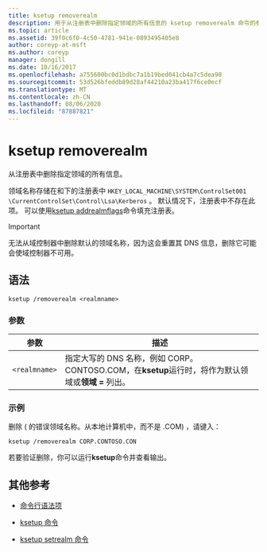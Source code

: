 ```yaml
---
title: ksetup removerealm
description: 用于从注册表中删除指定领域的所有信息的 ksetup removerealm 命令的参考文章。
ms.topic: article
ms.assetid: 39f0c6f0-4c50-4781-941e-0893495405e8
author: coreyp-at-msft
ms.author: coreyp
manager: dongill
ms.date: 10/16/2017
ms.openlocfilehash: a755600bc0d1bdbc7a1b19bed041cb4a7c5dea90
ms.sourcegitcommit: 53d526bfeddb89d28af44210a23ba417f6ce0ecf
ms.translationtype: MT
ms.contentlocale: zh-CN
ms.lasthandoff: 08/06/2020
ms.locfileid: "87887821"
---
```

# <a name="ksetup-removerealm"></a>ksetup removerealm

从注册表中删除指定领域的所有信息。

领域名称存储在和下的注册表中 `HKEY_LOCAL_MACHINE\SYSTEM\ControlSet001` `\CurrentControlSet\Control\Lsa\Kerberos` 。 默认情况下，注册表中不存在此项。 可以使用[ksetup addrealmflags](ksetup-addrealmflags.md)命令填充注册表。

> [!IMPORTANT]
> 无法从域控制器中删除默认的领域名称，因为这会重置其 DNS 信息，删除它可能会使域控制器不可用。

## <a name="syntax"></a>语法

```
ksetup /removerealm <realmname>
```
### <a name="parameters"></a>参数

| 参数 | 描述 |
| --------- | ----------- |
| `<realmname>` | 指定大写的 DNS 名称，例如 CORP。CONTOSO.COM，在**ksetup**运行时，将作为默认领域或**领域 =** 列出。 |

### <a name="examples"></a>示例

删除 ( 的错误领域名称。从本地计算机中，而不是 .COM) ，请键入：
```
ksetup /removerealm CORP.CONTOSO.CON
```

若要验证删除，你可以运行**ksetup**命令并查看输出。

## <a name="additional-references"></a>其他参考

- [命令行语法项](command-line-syntax-key.md)

- [ksetup 命令](ksetup.md)

- [ksetup setrealm 命令](ksetup-setrealm.md)
